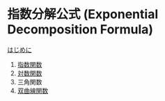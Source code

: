 # 指数分解公式 (Exponential Decomposition Formula)

[はじめに](preface.md)
1. [指数関数](1_exp.md)
2. [対数関数](2_log.md)
3. 三角関数  
4. [双曲線関数](4_hyperb.md)  
